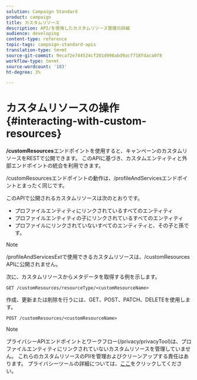 ```yaml
---
solution: Campaign Standard
product: campaign
title: カスタムリソース
description: API/を使用したカスタムリソース管理の詳細
audience: developing
content-type: reference
topic-tags: campaign-standard-apis
translation-type: tm+mt
source-git-commit: 9eca72e744524cf201d998abd9acf718fdaca0f8
workflow-type: tm+mt
source-wordcount: '183'
ht-degree: 3%

---
```



# カスタムリソースの操作 {#interacting-with-custom-resources}

**/customResources**&#x200B;エンドポイントを使用すると、キャンペーンのカスタムリソースをRESTで公開できます。 このAPIに基づき、カスタムエンティティと外部エンドポイントの統合を利用できます。

/customResourcesエンドポイントの動作は、/profileAndServicesエンドポイントとまったく同じです。

このAPIで公開されるカスタムリソースは次のとおりです。

* プロファイルエンティティにリンクされているすべてのエンティティ
* プロファイルエンティティの子にリンクされているすべてのエンティティ
* プロファイルにリンクされていないすべてのエンティティと、その子と孫です。

>[!NOTE]
>/profileAndServicesExtで使用できるカスタムリソースは、/customResources APIに公開されません。

次に、カスタムリソースからメタデータを取得する例を示します。

```
GET /customResources/resourceType/<customResourceName>
```

作成、更新または削除を行うには、GET、POST、PATCH、DELETEを使用します。

```
POST /customResources/<customResourceName>
```

>[!NOTE]
>プライバシーAPIエンドポイントとワークフロー(/privacy/privacyTool)は、プロファイルエンティティにリンクされていないカスタムリソースを管理していません。
>これらのカスタムリソースのPIIを管理およびクリーンアップする責任はあります。 プライバシーツールの詳細については、[ここ](../../api/using/creating-a-privacy-request.md)をクリックしてください。


